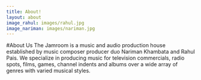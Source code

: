 ```yaml
---
title: About!
layout: about
image_rahul: images/rahul.jpg
image_nariman: images/nariman.jpg
---
```


#About Us
The Jamroom is a music and audio production house established by music composer producer duo Nariman Khambata and Rahul Pais. We specialize in producing music for television commercials, radio spots, films, games, channel indents and albums over a wide array of genres with varied musical styles.